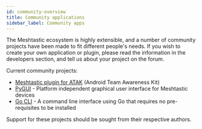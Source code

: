 ```yaml
---
id: community-overview
title: Community applications
sidebar_label: Community apps
---
```


The Meshtastic ecosystem is highly extensible, and a number of community projects have been made to fit different people's needs. If you wish to create your own application or plugin, please read the information in the developers section, and tell us about your project on the forum.

Current community projects:
 * [Meshtastic plugin for ATAK](/docs/software/community/community-atak) (Android Team Awareness Kit)
 * [PyGUI](/docs/software/community/community-pygui) - Platform independent graphical user interface for Meshtastic devices
 * [Go CLI](/docs/software/community/community-go) - A command line interface using Go that requires no pre-requisites to be installed

Support for these projects should be sought from their respective authors.
